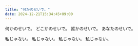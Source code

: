 ```yaml
---
title: "何かのせいで。"
date: 2024-12-21T15:34:45+09:00
---
```

何かのせいで。
どこかのせいで。
誰かのせいで。
あなたのせいで。

私じゃない。
私じゃない。
私じゃない。
私じゃない。
